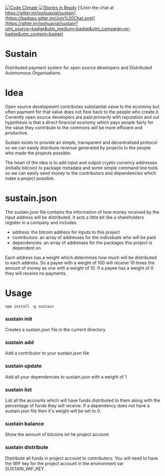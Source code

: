 [![Code Climate](https://codeclimate.com/github/joshuavial/sustain/badges/gpa.svg)](https://codeclimate.com/github/joshuavial/sustain)
[![Stories in Ready](https://badge.waffle.io/joshuavial/sustain.png?label=ready&title=Ready)](http://waffle.io/joshuavial/sustain) [![Join the chat at https://gitter.im/joshuavial/sustain](https://badges.gitter.im/Join%20Chat.svg)](https://gitter.im/joshuavial/sustain?utm_source=badge&utm_medium=badge&utm_campaign=pr-badge&utm_content=badge)

# Sustain

Distributed payment system for open source developers and Distributed Autonomous Organisations

# Idea

Open source development contributes substantial value to the economy but often payment for that value does not flow back to the people who create it. Currently open source developers are paid primarily with reputation and our hypothesis is that a direct financial economy which pays people fairly for the value they contribute to the commons will be more efficient and productive.

Sustain exists to provide an simple, transparent and decentralized protocol so we can easily distribute revenue generated by projects to the people who made the projects possible.

The heart of the idea is to add input and output crypto currency addresses (initially bitcoin) to package metadata and some simple command line tools so we can easily send money to the contributors and dependencies which make a project possible.

# sustain.json

The sustain.json file contains the information of how money received by the input address will be distributed. It acts a little bit like a shareholders register in a company and includes

* address: the bitcoin address for inputs to this project
* contributors: an array of addresses for the individuals who will be paid
* dependencies: an array of addresses for the packages this project is dependent on

Each address has a weight which determines how much will be distributed to each address. So a payee with a weight of 100 will receive 10 times the amount of money as one with a weight of 10. If a payee has a weight of 0 they will receive no payments.

# Usage

`npm install -g sustain`

### sustain init <project-bitcoin-address>
Creates a sustain.json file in the current directory

### sustain add <username> <user-bitcoin-address>
Add a contributor to your sustain.json file

### sustain update
Add all your dependencies to sustain.json with a weight of 1 

### sustain list
List all the accounts which will have funds distributed to them along with the percentage of funds they will receive. If a dependency does not have a sustain.json file then it's weight will be set to 0.

### sustain balance
Show the amount of bitcoins int he project account

### sustain distribute
Distribute all funds in project account to contributors.
You will need to have the WIF key for the project account in the environment var SUSTAIN_WIF_KEY.
